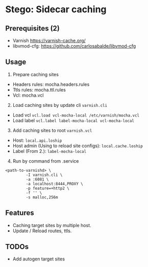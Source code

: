 # Stego: Sidecar caching

## Prerequisites (2)
  - Varnish https://varnish-cache.org/
  - libvmod-cfg: https://github.com/carlosabalde/libvmod-cfg

## Usage
1. Prepare caching sites
 - Headers rules: mocha.headers.rules
 - Ttls rules: mocha.ttl.rules
 - Vcl: mocha.vcl

2. Load caching sites by update cli `varnish.cli`
 - Load vcl `vcl.load vcl-mocha-local /etc/varnish/mocha.vcl`
 - Load label `vcl.label label-mocha-local vcl-mocha-local`

3. Add caching sites to root `varnish.vcl`
 - Host: `local.api.loship`
 - Host admin (Using to reload site configs): `local.cache.loship`
 - Label (From 2.): `label-mocha-local`

4. Run by command from .service
 ```
 <path-to-varnishd> \
          -I varnish.cli \
          -a :6081 \
          -a localhost:8444,PROXY \
          -p feature=+http2 \
          -f '' \
          -s malloc,256m
 ```

## Features
- Caching target sites by multiple host.
- Update / Reload routes, ttls.

## TODOs
- Add autogen target sites 
